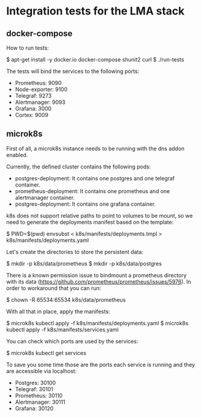 # Integration tests for the LMA stack

## docker-compose

How to run tests:

$ apt-get install -y docker.io docker-compose shunit2 curl
$ ./run-tests

The tests will bind the services to the following ports:

* Prometheus: 9090
* Node-exporter: 9100
* Telegraf: 9273
* Alertmanager: 9093
* Grafana: 3000
* Cortex: 9009

## microk8s

First of all, a microk8s instance needs to be running with the dns addon enabled.

Currently, the defined cluster contains the following pods:

* postgres-deployment: It contains one postgres and one telegraf container.
* prometheus-deployment: It contains one prometheus and one alertmanager container.
* postgres-deployment: It contains one grafana container.

k8s does not support relative paths to point to volumes to be mount, so we need
to generate the deployments manifest based on the template:

$ PWD=$(pwd) envsubst < k8s/manifests/deployments.tmpl > k8s/manifests/deployments.yaml

Let's create the directories to store the persistent data:

$ mkdir -p k8s/data/prometheus
$ mkdir -p k8s/data/postgres

There is a known permission issue to bindmount a prometheus directory with its
data (https://github.com/prometheus/prometheus/issues/5976). In order to
workaround that you can run:

$ chown -R 65534:65534 k8s/data/prometheus

With all that in place, apply the manifests:

$ microk8s kubectl apply -f k8s/manifests/deployments.yaml
$ microk8s kubectl apply -f k8s/manifests/services.yaml

You can check which ports are used by the services:

$ microk8s kubectl get services

To save you some time those are the ports each service is running and they are accessible via
localhost:

* Postgres:     30100
* Telegraf:     30101
* Prometheus:   30110
* Alertmanager: 30111
* Grafana:      30120
